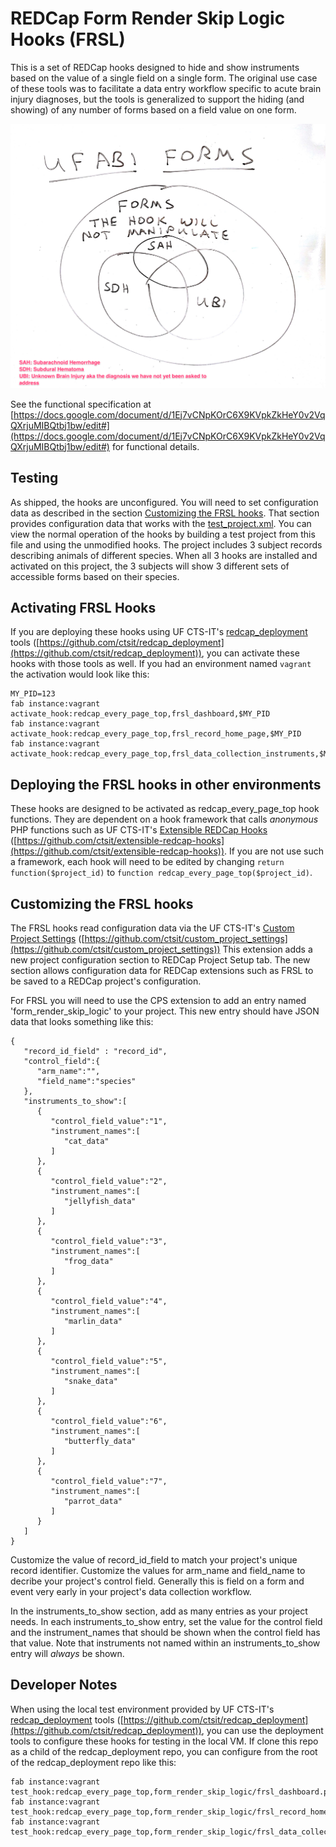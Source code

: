 # REDCap Form Render Skip Logic Hooks (FRSL)

This is a set of REDCap hooks designed to hide and show instruments based on the value of a single field on a single form.  The original use case of these tools was to facilitate a data entry workflow specific to acute brain injury diagnoses, but the tools is generalized to support the hiding (and showing) of any number of forms based on a field value on one form.

![venn diagram of test project forms](venn_diagram_of_test_project_forms.png)

See the functional specification at [https://docs.google.com/document/d/1Ej7vCNpKOrC6X9KVpkZkHeY0v2VqQXrjuMIBQtbj1bw/edit#](https://docs.google.com/document/d/1Ej7vCNpKOrC6X9KVpkZkHeY0v2VqQXrjuMIBQtbj1bw/edit#) for functional details.

## Testing

As shipped, the hooks are unconfigured.  You will need to set configuration data as described in the section [Customizing the FRSL hooks](#customizing).  That section provides configuration data that works with the [test_project.xml](test_project.xml). You can view the normal operation of the hooks by building a test project from this file and using the unmodified hooks.  The project includes 3 subject records describing animals of different species. When all 3 hooks are installed and activated on this project, the 3 subjects will show 3 different sets of accessible forms based on their species.


## Activating FRSL Hooks

If you are deploying these hooks using UF CTS-IT's [redcap_deployment](https://github.com/ctsit/redcap_deployment) tools ([https://github.com/ctsit/redcap_deployment](https://github.com/ctsit/redcap_deployment)), you can activate these hooks with those tools as well.  If you had an environment named `vagrant` the activation would look like this:

    MY_PID=123
    fab instance:vagrant activate_hook:redcap_every_page_top,frsl_dashboard,$MY_PID
    fab instance:vagrant activate_hook:redcap_every_page_top,frsl_record_home_page,$MY_PID
    fab instance:vagrant activate_hook:redcap_every_page_top,frsl_data_collection_instruments,$MY_PID


## Deploying the FRSL hooks in other environments

These hooks are designed to be activated as redcap_every_page_top hook functions. They are dependent on a hook framework that calls _anonymous_ PHP functions such as UF CTS-IT's [Extensible REDCap Hooks](https://github.com/ctsit/extensible-redcap-hooks) ([https://github.com/ctsit/extensible-redcap-hooks](https://github.com/ctsit/extensible-redcap-hooks)).  If you are not use such a framework, each hook will need to be edited by changing `return function($project_id)` to `function redcap_every_page_top($project_id)`.


## Customizing the FRSL hooks <a name="customizing"></a>

The FRSL hooks read configuration data via the UF CTS-IT's [Custom Project Settings](https://github.com/ctsit/custom_project_settings) ([https://github.com/ctsit/custom_project_settings](https://github.com/ctsit/custom_project_settings)) This extension adds a new project configuration section to REDCap Project Setup tab. The new section allows configuration data for REDCap extensions such as FRSL to be saved to a REDCap project's configuration.

For FRSL you will need to use the CPS extension to add an entry named 'form_render_skip_logic' to your project. This new entry should have JSON data that looks something like this:

    {
       "record_id_field" : "record_id",
       "control_field":{
          "arm_name":"",
          "field_name":"species"
       },
       "instruments_to_show":[
          {
             "control_field_value":"1",
             "instrument_names":[
                "cat_data"
             ]
          },
          {
             "control_field_value":"2",
             "instrument_names":[
                "jellyfish_data"
             ]
          },
          {
             "control_field_value":"3",
             "instrument_names":[
                "frog_data"
             ]
          },
          {
             "control_field_value":"4",
             "instrument_names":[
                "marlin_data"
             ]
          },
          {
             "control_field_value":"5",
             "instrument_names":[
                "snake_data"
             ]
          },
          {
             "control_field_value":"6",
             "instrument_names":[
                "butterfly_data"
             ]
          },
          {
             "control_field_value":"7",
             "instrument_names":[
                "parrot_data"
             ]
          }
       ]
    }


Customize the value of record_id_field to match your project's unique record identifier. Customize the values for arm_name and field_name to decribe your project's control field.  Generally this is field on a form and event very early in your project's data collection workflow.

In the instruments_to_show section, add as many entries as your project needs. In each instruments_to_show entry, set the value for the control field and the instrument_names that should be shown when the control field has that value. Note that instruments not named within an instruments_to_show entry will _always_ be shown.


## Developer Notes

When using the local test environment provided by UF CTS-IT's [redcap_deployment](https://github.com/ctsit/redcap_deployment) tools ([https://github.com/ctsit/redcap_deployment](https://github.com/ctsit/redcap_deployment)), you can use the deployment tools to configure these hooks for testing in the local VM.  If clone this repo as a child of the redcap_deployment repo, you can configure from the root of the redcap_deployment repo like this:

    fab instance:vagrant test_hook:redcap_every_page_top,form_render_skip_logic/frsl_dashboard.php
    fab instance:vagrant test_hook:redcap_every_page_top,form_render_skip_logic/frsl_record_home_page.php
    fab instance:vagrant test_hook:redcap_every_page_top,form_render_skip_logic/frsl_data_collection_instruments.php
